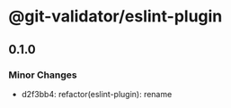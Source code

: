 # @git-validator/eslint-plugin

## 0.1.0

### Minor Changes

- d2f3bb4: refactor(eslint-plugin): rename

